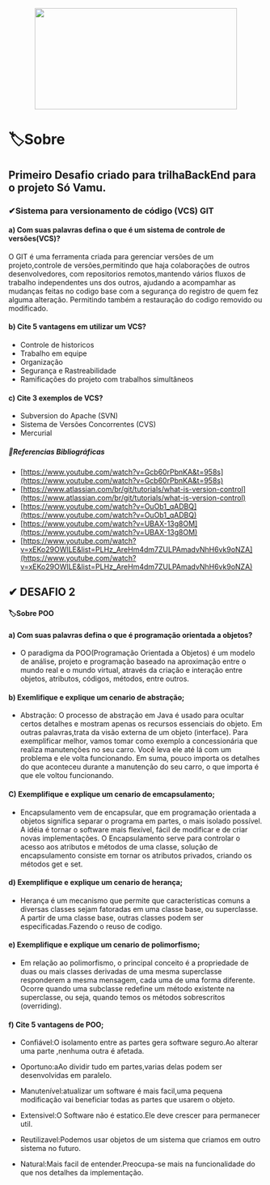 <p align="center">
  <img width="400" height="200" src="https://ik.imagekit.io/f1uatti9kjv/Captura_de_tela_2021-12-18_180004_4PxATMOVWfW.png?updatedAt=1639861594987">
</p>

# 🏷Sobre

## Primeiro Desafio criado  para trilhaBackEnd para o projeto Só Vamu.

### ✔Sistema para versionamento de código (VCS) GIT

#### a) Com suas palavras defina o que é um sistema de controle de versões(VCS)?

O GIT é uma ferramenta criada para gerenciar versões de um projeto,controle de versões,permitindo que haja colaborações de outros desenvolvedores,
com repositorios remotos,mantendo vários fluxos de trabalho independentes uns dos outros, ajudando a acompamhar as mudanças feitas no codigo
base com a segurança do registro de quem fez alguma alteração.
Permitindo também a restauração do codigo removido ou modificado.

#### b) Cite 5 vantagens em utilizar um VCS?

- Controle de historicos
- Trabalho em equipe
- Organização 
- Segurança e Rastreabilidade
- Ramificações do projeto com trabalhos simultâneos

#### c) Cite 3 exemplos de VCS?

- Subversion do Apache (SVN)
- Sistema de Versões Concorrentes (CVS)
- Mercurial 

##### 📖Referencias Bibliográficas

- [https://www.youtube.com/watch?v=Gcb60rPbnKA&t=958s](https://www.youtube.com/watch?v=Gcb60rPbnKA&t=958s)
- [https://www.atlassian.com/br/git/tutorials/what-is-version-control](https://www.atlassian.com/br/git/tutorials/what-is-version-control)
- [https://www.youtube.com/watch?v=OuOb1_qADBQ](https://www.youtube.com/watch?v=OuOb1_qADBQ)
- [https://www.youtube.com/watch?v=UBAX-13g8OM](https://www.youtube.com/watch?v=UBAX-13g8OM)
- [https://www.youtube.com/watch?v=xEKo29OWILE&list=PLHz_AreHm4dm7ZULPAmadvNhH6vk9oNZA](https://www.youtube.com/watch?v=xEKo29OWILE&list=PLHz_AreHm4dm7ZULPAmadvNhH6vk9oNZA)


## ✔ DESAFIO 2 

#### 🏷Sobre POO


#### a) Com suas palavras defina o que é programação orientada a objetos?

- O paradigma da POO(Programação Orientada a Objetos) é um modelo de análise, projeto e programação baseado na aproximação entre o mundo real e o mundo virtual, através da criação e interação entre objetos, atributos, códigos, métodos, entre outros.

#### b) Exemlifique e explique um cenario de abstração;

- Abstração: O processo de abstração em Java é usado para ocultar certos detalhes e mostram apenas os recursos essenciais do objeto. Em outras palavras,trata da visão externa de um objeto (interface).
Para exemplificar melhor, vamos tomar como exemplo a concessionária que realiza manutenções no seu carro. Você leva ele até lá com um problema e ele volta funcionando.
Em suma, pouco importa os detalhes do que aconteceu durante a manutenção do seu carro, o que importa é que ele voltou funcionando.


#### C) Exemplifique e explique um cenario de emcapsulamento;

- Encapsulamento vem de encapsular, que em programação orientada a objetos significa separar o programa em partes, o mais isolado possível. A idéia é tornar o software mais flexível, fácil de modificar e de criar novas implementações. O Encapsulamento serve para controlar o acesso aos atributos e métodos de uma classe, solução de encapsulamento consiste em tornar os atributos privados, criando os métodos get e set.


#### d) Exemplifique e explique um cenario de herança;

- Herança é um mecanismo que permite que características comuns a diversas classes sejam fatoradas em uma classe base, ou superclasse. A partir de uma classe base, outras classes podem ser especificadas.Fazendo o reuso de codigo.

#### e) Exemplifique e explique um cenario de polimorfismo;

- Em relação ao polimorfismo, o principal conceito é a propriedade de duas ou mais classes derivadas de uma mesma superclasse responderem a mesma mensagem, cada uma de uma forma diferente. Ocorre quando uma subclasse redefine um método existente na superclasse, ou seja, quando temos os métodos sobrescritos (overriding).

#### f) Cite 5 vantagens de POO;

- Confiável:O isolamento entre as partes gera software seguro.Ao alterar uma parte ,nenhuma outra é afetada.

- Oportuno:aAo dividir tudo em partes,varias delas podem ser desenvolvidas em paralelo.

- Manutenível:atualizar um software é mais facil,uma pequena modificação vai beneficiar todas as partes que usarem o objeto.

- Extensivel:O Software não é estatico.Ele deve crescer para permanecer util.

- Reutilizavel:Podemos usar objetos de um sistema que criamos em outro sistema no futuro.

- Natural:Mais facil de entender.Preocupa-se mais na funcionalidade do que nos detalhes da implementação.